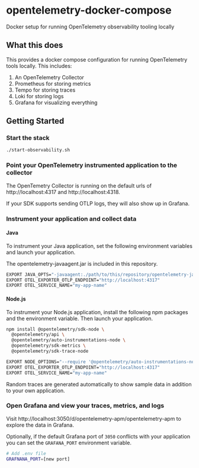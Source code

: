# opentelemetry-docker-compose

Docker setup for running OpenTelemetry observability tooling locally

## What this does

This provides a docker compose configuration for running OpenTelemetry tools locally. This includes:

1. An OpenTelemetry Collector
2. Prometheus for storing metrics
3. Tempo for storing traces
4. Loki for storing logs
5. Grafana for visualizing everything

## Getting Started

### Start the stack

```bash
./start-observability.sh
```

### Point your OpenTelemetry instrumented application to the collector

The OpenTemetry Collector is running on the default urls of http://localhost:4317 and http://localhost:4318.

If your SDK supports sending OTLP logs, they will also show up in Grafana.

###  Instrument your application and collect data
#### Java

To instrument your Java application, set the following environment variables and launch your application.

The opentelemetry-javaagent.jar is included in this repository.

```bash
EXPORT JAVA_OPTS="-javaagent:./path/to/this/repository/opentelemetry-javaagent.jar"
EXPORT OTEL_EXPORTER_OTLP_ENDPOINT="http://localhost:4317"
EXPORT OTEL_SERVICE_NAME="my-app-name"
```

#### Node.js

To instrument your Node.js application, install the following npm packages and the environment variable. Then launch your application.

```bash
npm install @opentelemetry/sdk-node \
  @opentelemetry/api \
  @opentelemetry/auto-instrumentations-node \
  @opentelemetry/sdk-metrics \
  @opentelemetry/sdk-trace-node

EXPORT NODE_OPTIONS="--require '@opentelemetry/auto-instrumentations-node/register'"
EXPORT OTEL_EXPORTER_OTLP_ENDPOINT="http://localhost:4317"
EXPORT OTEL_SERVICE_NAME="my-app-name"
```

Random traces are generated automatically to show sample data in addition to your own application.

### Open Grafana and view your traces, metrics, and logs

Visit http://localhost:3050/d/opentelemetry-apm/opentelemetry-apm to explore the data in Grafana.

Optionally, if the default Grafana port of `3050` conflicts with your application you can set the `GRAFANA_PORT` environment variable.

```bash
# Add .env file
GRAFNANA_PORT=[new port]
```
